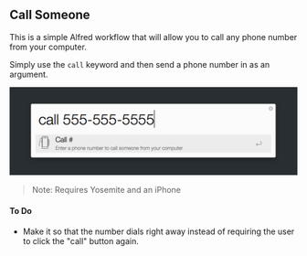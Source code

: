 ## Call Someone

This is a simple Alfred workflow that will allow you to call any phone number from your computer.

Simply use the `call` keyword and then send a phone number in as an argument.

![screenshot](screenshot.png)

> Note: Requires Yosemite and an iPhone


#### To Do

- Make it so that the number dials right away instead of requiring the user to click the "call" button again.

